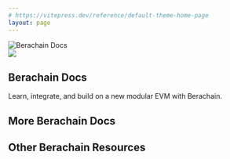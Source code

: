 ```yaml
---
# https://vitepress.dev/reference/default-theme-home-page
layout: page
---
```


<script setup>
  import Feature from '@berachain/ui/Feature';
  import config from '@berachain/config/constants.json';
  import { IconVocabulary, IconTerminal, IconServer, IconBrandGithub, IconSearch, IconGavel, IconRefresh, IconWorld, IconMoneybag } from '@tabler/icons-vue';
</script>

<!-- START -->
<section class="VPHero">
  <div class="container">
    <div>
      <div class="VPImageBackground"></div>
      <img class="VPImage" src="/DocsBear.png" alt="Berachain Docs" />
    </div>
    <div>
      <span class="logo">
        <img src="/assets/berachain-icon.svg" />
      </span>
      <h1 class="title">Berachain Docs</h1>
      <p class="description">Learn, integrate, and build on a new modular EVM with Berachain.</p>
    </div>
  </div>
</section>

<section class="features">
  <Feature
    title="Learn About Berachain"
    description="Understand the fundamentals of the Berachain protocol"
    link="/learn/"
    :icon="IconVocabulary"
  />
  <Feature
    title="Developers"
    description="Get up and running and start building with Berachain"
    link="/developers/"
    :icon="IconTerminal"
  />
  <Feature
    title="Run a Node"
    description="Set up and configure a validator, RPC node, and more"
    link="/nodes/"
    :icon="IconServer"
  />
</section>

## More Berachain Docs

<section class="features">
  <Feature
    title="BEX Docs"
    description="Berachain Native DEX Docs"
    :link="config.websites.docsBex.url + '?utm_source=' + config.websites.docsCore.utmSource"
    image="/assets/BEX.png"
    type="alt"
  />
  <Feature
    title="Bend Docs"
    description="Berachain Bend Docs"
    :link="config.websites.docsBend.url + '?utm_source=' + config.websites.docsCore.utmSource"
    image="/assets/BEND.png"
    type="alt"
  />
</section>

## Other Berachain Resources

<section class="features">
  <Feature
    title="BeaconKit"
    description="BeaconKit Repo"
    :link="'https://github.com/berachain/beacon-kit?utm_source=' + config.websites.docsCore.utmSource"
    :icon="IconBrandGithub"
    type="alt"
  />
  <Feature
    title="Berascan"
    target="_blank"
    description="Block Explorer"
    :link="config.websites.berascan.url + '?utm_source=' + config.websites.docsCore.utmSource"
    :icon="IconSearch"
    type="alt"
  />
<Feature
    title="Bera Hub"
    description="Manage $BGT"
    :link="config.mainnet.dapps.hub.url + '?utm_source=' + config.websites.docsCore.utmSource"
    :icon="IconGavel"
      type="alt"
  />
<Feature
    title="BEX"
    description="Berachain Native DEX"
    :link="config.mainnet.dapps.bex.url + '?utm_source=' + config.websites.docsCore.utmSource"
    :icon="IconRefresh"
      type="alt"
    />
<Feature
    title="Honey Swap"
    description="Berachain $HONEY Swapping"
    :link="config.mainnet.dapps.honeySwap.url + '?utm_source=' + config.websites.docsCore.utmSource"
    :icon="IconMoneybag"
    type="alt"
    />
<Feature
    title="Berachain Foundation"
    description="Main Foundation Website"
    :link="config.mainnet.dapps.foundation.url + '?utm_source=' + config.websites.docsCore.utmSource"
    :icon="IconWorld"
    type="alt"
  />

</section>

<style>
  .custom-block.warning {
    margin-bottom: 24px;
    padding: 24px;
  }

  .custom-block.warning h2 {
    border: none;
    font-weight: bold;
    padding: 0;
    margin-top: 0;
    color: var(--vp-c-brand-1);
  }

  .custom-block.warning p {
    margin: 0;
  }

  .VPPage {
    padding: 32px 24px 96px 24px;
  }

  .VPPage .VPHero .container {
    display: flex;
    flex-direction: column;
    justify-content: space-between;
    padding-bottom: 60px;
  }

  .VPPage .VPHero .VPImageBackground {
    background-image: var(--vp-home-hero-image-background-image);
    border-radius: 50%;
    width: 192px;
    height: 192px;
    position: absolute;
    filter: var(--vp-home-hero-image-filter);
    left: 0;
    right: 0;
    margin: 0 auto;
  }

  .VPPage .VPHero .VPImage {
    position: relative;
    max-width: 192px;
    max-height: 192px;
    margin: 0 auto 15px auto;
    z-index: 10;
  }

  .VPPage .VPHero .logo {
    display: block;
    font-size: 32px;
    text-align: center;
  }

  .VPPage .VPHero .logo img {
    height: 30px;
    margin: 10px auto;
  }

  .VPPage .VPHero .title {
    font-size: 32px;
    font-weight: 700;
    text-align: center;
  }

  .VPPage .VPHero .description {
    font-size: 18px;
    line-height: 28px;
    font-weight: 500;
    text-align: center;
    color: var(--vp-c-text-2);
  }

  .VPPage h1 {
    letter-spacing: -0.02em;
    line-height: 40px;
    font-size: 28px;
    font-family: var(--vp-font-family-base);
    font-weight: 600;
  }

  .VPPage h2 {
    margin: 48px 0 16px;
    border-top: 1px solid var(--vp-c-divider);
    padding-top: 24px;
    letter-spacing: -0.02em;
    line-height: 32px;
    font-size: 24px;
    font-weight: 600;
  }

  .VPPage p {
    margin: 16px 0;
  }

  .VPPage ul {
    list-style: disc;
    padding-left: 1.25rem;
    margin: 16px 0;
    line-height: 24px;
  }

  .VPPage ul li a {
    color: var(--vp-c-brand-1);
    font-weight: 500;
    text-decoration: underline;
    text-underline-offset: 2px;
  }

  .VPPage .features {
    display: flex;
    gap: 16px;
    flex-flow: row wrap;
  }

  .VPPage .features > .VPFeature {
    flex: 1 1 100%;
  }

  @media (min-width: 768px) {
    .VPPage {
      padding: 48px 32px 96px 32px;
    }

    .VPPage h1 {
      letter-spacing: -0.02em;
      line-height: 40px;
    font-size: 32px;
    }
  }
  @media (min-width: 960px) {
    .VPPage {
      padding: 48px 32px 96px 32px;
    }

    .VPPage .VPHero .container {
      flex-direction: row-reverse;
      padding-bottom: 80px;
      align-items: center;
    }

    .VPPage .VPHero .logo {
      font-size: 56px;
      text-align: left;
      height: 72px;
      line-height: 72px;
      margin-bottom: 20px;
    }

    .VPPage .VPHero .logo img {
      height: 48px;
      margin-left: 0px;
      margin-right: 0px;
    }

    .VPPage .VPHero .title {
      font-size: 56px;
      line-height: 64px;
      text-align: left;
    }

    .VPPage .VPHero .description {
      line-height: 36px;
    font-size: 24px;
      text-align: left;
    }

    .VPPage .VPHero .VPImage {
      max-width: 320px;
      max-height: 320px;
    }

    .VPPage .VPHero .VPImageBackground {
      width: 320px;
      height: 320px;
      left: auto;
      right: auto;
      margin: 0;
    }
  }
  @media (min-width: 1440px) {
    .VPPage .features > .VPFeature {
      flex: 1 1 30%;
    }
  }
</style>
